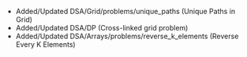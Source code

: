 - Added/Updated DSA/Grid/problems/unique_paths (Unique Paths in Grid)
- Added/Updated DSA/DP (Cross-linked grid problem)
- Added/Updated DSA/Arrays/problems/reverse_k_elements (Reverse Every K Elements)